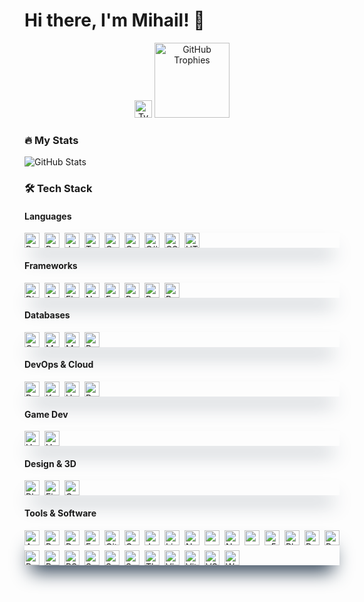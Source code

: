 # Hi there, I'm Mihail! 👋

<div align="center">
  <!-- Typing Effect -->
  <img src="https://readme-typing-svg.demolab.com?font=Fira+Code&pause=1000&color=22D3EE&width=435&lines=Full+Stack+Developer;Open+Source+Contributor;Tech+Enthusiast" alt="Typing Animation" height="28" />
  
  <!-- GitHub Trophies (compact) -->
  <img src="https://github-profile-trophy.vercel.app/?username=yourusername&theme=onedark&row=1&column=6&margin-w=15&margin-h=15&no-bg=true" alt="GitHub Trophies" height="120" />
</div>

### 🔥 My Stats
![GitHub Stats](https://github-readme-stats.vercel.app/api?username=yourusername&show_icons=true&theme=radical&count_private=true&include_all_commits=true&hide=contribs&line_height=24)

### 🛠️ Tech Stack
#### **Languages**
<div style="display: flex; flex-wrap: wrap; gap: 8px; align-items: center; box-shadow: rgb(38, 57, 77) 0px 20px 30px -10px;">
  <img src="https://cdn.jsdelivr.net/gh/devicons/devicon/icons/r/r-original.svg" width="24" height="24" title="R" />
  <img src="https://cdn.jsdelivr.net/gh/devicons/devicon/icons/python/python-original.svg" width="24" height="24" title="Python" />
  <img src="https://cdn.jsdelivr.net/gh/devicons/devicon/icons/javascript/javascript-original.svg" width="24" height="24" title="JavaScript" />
  <img src="https://cdn.jsdelivr.net/gh/devicons/devicon/icons/typescript/typescript-original.svg" width="24" height="24" title="TypeScript" />
  <img src="https://cdn.jsdelivr.net/gh/devicons/devicon/icons/c/c-original.svg" width="24" height="24" title="C" />
  <img src="https://cdn.jsdelivr.net/gh/devicons/devicon/icons/cplusplus/cplusplus-original.svg" width="24" height="24" title="C++" />
  <img src="https://cdn.jsdelivr.net/gh/devicons/devicon/icons/csharp/csharp-original.svg" width="24" height="24" title="C#" />
  <img src="https://cdn.jsdelivr.net/gh/devicons/devicon/icons/css3/css3-original.svg" width="24" height="24" title="CSS3" />
  <img src="https://cdn.jsdelivr.net/gh/devicons/devicon/icons/html5/html5-original.svg" width="24" height="24" title="HTML5" />
</div>

#### **Frameworks**
<div style="display: flex; flex-wrap: wrap; gap: 8px; align-items: center; box-shadow: rgb(38, 57, 77) 0px 20px 30px -10px;">
  <img src="https://cdn.jsdelivr.net/gh/devicons/devicon/icons/django/django-plain.svg" width="24" height="24" title="Django" />
  <img src="https://cdn.jsdelivr.net/gh/devicons/devicon/icons/angularjs/angularjs-original.svg" width="24" height="24" title="Angular" />
  <img src="https://cdn.jsdelivr.net/gh/devicons/devicon/icons/flask/flask-original.svg" width="24" height="24" title="Flask" />
  <img src="https://cdn.jsdelivr.net/gh/devicons/devicon/icons/nextjs/nextjs-original.svg" width="24" height="24" title="Next.js" />
  <img src="https://cdn.jsdelivr.net/gh/devicons/devicon/icons/express/express-original.svg" width="24" height="24" title="Express.js" />
  <img src="https://cdn.jsdelivr.net/gh/devicons/devicon/icons/react/react-original.svg" width="24" height="24" title="React" />
  <img src="https://cdn.jsdelivr.net/gh/devicons/devicon/icons/reactrouter/reactrouter-original.svg" width="24" height="24" title="React Router" />
  <img src="https://cdn.jsdelivr.net/gh/devicons/devicon/icons/bootstrap/bootstrap-original.svg" width="24" height="24" title="Bootstrap" />
</div>

#### **Databases**
<div style="display: flex; flex-wrap: wrap; gap: 8px; align-items: center; box-shadow: rgb(38, 57, 77) 0px 20px 30px -10px;">
  <img src="https://cdn.jsdelivr.net/gh/devicons/devicon/icons/couchdb/couchdb-original.svg" width="24" height="24" title="CouchDB" />
  <img src="https://cdn.jsdelivr.net/gh/devicons/devicon/icons/mongodb/mongodb-original.svg" width="24" height="24" title="MongoDB" />
  <img src="https://cdn.jsdelivr.net/gh/devicons/devicon/icons/mysql/mysql-original.svg" width="24" height="24" title="MySQL" />
  <img src="https://cdn.jsdelivr.net/gh/devicons/devicon/icons/postgresql/postgresql-original.svg" width="24" height="24" title="PostgreSQL" />
</div>

#### **DevOps & Cloud**
<div style="display: flex; flex-wrap: wrap; gap: 8px; align-items: center; box-shadow: rgb(38, 57, 77) 0px 20px 30px -10px;">
  <img src="https://cdn.jsdelivr.net/gh/devicons/devicon/icons/docker/docker-original.svg" width="24" height="24" title="Docker" />
  <img src="https://cdn.jsdelivr.net/gh/devicons/devicon/icons/kubernetes/kubernetes-plain.svg" width="24" height="24" title="Kubernetes" />
  <img src="https://cdn.jsdelivr.net/gh/devicons/devicon/icons/helm/helm-original.svg" width="24" height="24" title="Helm" />
  <img src="https://cdn.jsdelivr.net/gh/devicons/devicon/icons/prometheus/prometheus-original.svg" width="24" height="24" title="Prometheus" />
</div>

#### **Game Dev**
<div style="display: flex; flex-wrap: wrap; gap: 8px; align-items: center; box-shadow: rgb(38, 57, 77) 0px 20px 30px -10px;">
  <img src="https://cdn.jsdelivr.net/gh/devicons/devicon/icons/unity/unity-original.svg" width="24" height="24" title="Unity" />
  <img src="https://cdn.jsdelivr.net/gh/devicons/devicon/icons/unrealengine/unrealengine-original.svg" width="24" height="24" title="Unreal Engine" />
</div>

#### **Design & 3D**
<div style="display: flex; flex-wrap: wrap; gap: 8px; align-items: center; box-shadow: rgb(38, 57, 77) 0px 20px 30px -10px;">
  <img src="https://cdn.jsdelivr.net/gh/devicons/devicon/icons/blender/blender-original.svg" width="24" height="24" title="Blender" />
  <img src="https://cdn.jsdelivr.net/gh/devicons/devicon/icons/figma/figma-original.svg" width="24" height="24" title="Figma" />
  <img src="https://cdn.jsdelivr.net/gh/devicons/devicon/icons/canva/canva-original.svg" width="24" height="24" title="Canva" />
</div>

#### **Tools & Software**
<div style="display: flex; flex-wrap: wrap; gap: 8px; align-items: center; box-shadow: rgb(38, 57, 77) 0px 20px 30px -10px;">
  <img src="https://cdn.jsdelivr.net/gh/devicons/devicon/icons/androidstudio/androidstudio-original.svg" width="24" height="24" title="Android Studio" />
  <img src="https://cdn.jsdelivr.net/gh/devicons/devicon/icons/babel/babel-original.svg" width="24" height="24" title="Babel" />
  <img src="https://cdn.jsdelivr.net/gh/devicons/devicon/icons/datagrip/datagrip-original.svg" width="24" height="24" title="DataGrip" />
  <img src="https://cdn.jsdelivr.net/gh/devicons/devicon/icons/framermotion/framermotion-original.svg" width="24" height="24" title="Framer Motion" />
  <img src="https://cdn.jsdelivr.net/gh/devicons/devicon/icons/git/git-original.svg" width="24" height="24" title="Git" />
  <img src="https://cdn.jsdelivr.net/gh/devicons/devicon/icons/gulp/gulp-plain.svg" width="24" height="24" title="Gulp" />
  <img src="https://cdn.jsdelivr.net/gh/devicons/devicon/icons/jetbrains/jetbrains-original.svg" width="24" height="24" title="JetBrains" />
  <img src="https://cdn.jsdelivr.net/gh/devicons/devicon/icons/linux/linux-original.svg" width="24" height="24" title="Linux" />
  <img src="https://cdn.jsdelivr.net/gh/devicons/devicon/icons/nodejs/nodejs-original.svg" width="24" height="24" title="Node.js" />
  <img src="https://cdn.jsdelivr.net/gh/devicons/devicon/icons/npm/npm-original-wordmark.svg" width="24" height="24" title="npm" />
  <img src="https://cdn.jsdelivr.net/gh/devicons/devicon/icons/nuget/nuget-original.svg" width="24" height="24" title="NuGet" />
  <img src="https://cdn.jsdelivr.net/gh/devicons/devicon/icons/opensuse/opensuse-original.svg" width="24" height="24" title="openSUSE" />
  <img src="https://cdn.jsdelivr.net/gh/devicons/devicon/icons/p5js/p5js-original.svg" width="24" height="24" title="p5.js" />
  <img src="https://cdn.jsdelivr.net/gh/devicons/devicon/icons/playwright/playwright-original.svg" width="24" height="24" title="Playwright" />
  <img src="https://cdn.jsdelivr.net/gh/devicons/devicon/icons/postman/postman-original.svg" width="24" height="24" title="Postman" />
  <img src="https://cdn.jsdelivr.net/gh/devicons/devicon/icons/powershell/powershell-original.svg" width="24" height="24" title="PowerShell" />
  <img src="https://cdn.jsdelivr.net/gh/devicons/devicon/icons/puppeteer/puppeteer-original.svg" width="24" height="24" title="Puppeteer" />
  <img src="https://cdn.jsdelivr.net/gh/devicons/devicon/icons/reactbootstrap/reactbootstrap-original.svg" width="24" height="24" title="React Bootstrap" />
  <img src="https://cdn.jsdelivr.net/gh/devicons/devicon/icons/rstudio/rstudio-original.svg" width="24" height="24" title="RStudio" />
  <img src="https://cdn.jsdelivr.net/gh/devicons/devicon/icons/sass/sass-original.svg" width="24" height="24" title="Sass" />
  <img src="https://cdn.jsdelivr.net/gh/devicons/devicon/icons/selenium/selenium-original.svg" width="24" height="24" title="Selenium" />
  <img src="https://cdn.jsdelivr.net/gh/devicons/devicon/icons/socketio/socketio-original.svg" width="24" height="24" title="Socket.IO" />
  <img src="https://cdn.jsdelivr.net/gh/devicons/devicon/icons/threejs/threejs-original.svg" width="24" height="24" title="Three.js" />
  <img src="https://cdn.jsdelivr.net/gh/devicons/devicon/icons/vim/vim-original.svg" width="24" height="24" title="Vim" />
  <img src="https://cdn.jsdelivr.net/gh/devicons/devicon/icons/vitejs/vitejs-original.svg" width="24" height="24" title="Vite" />
  <img src="https://cdn.jsdelivr.net/gh/devicons/devicon/icons/vscode/vscode-original.svg" width="24" height="24" title="VS Code" />
  <img src="https://cdn.jsdelivr.net/gh/devicons/devicon/icons/wordpress/wordpress-original.svg" width="24" height="24" title="WordPress" />
</div>
